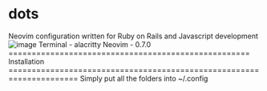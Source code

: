 # dots
Neovim configuration written for Ruby on Rails and Javascript development
![image](https://user-images.githubusercontent.com/22432172/180604970-6ac82ab7-76c0-45ff-a713-30fe8beef12b.png)
Terminal - alacritty
Neovim - 0.7.0
==================================================== Installation =====================================================================
Simply put all the folders into ~/.config
